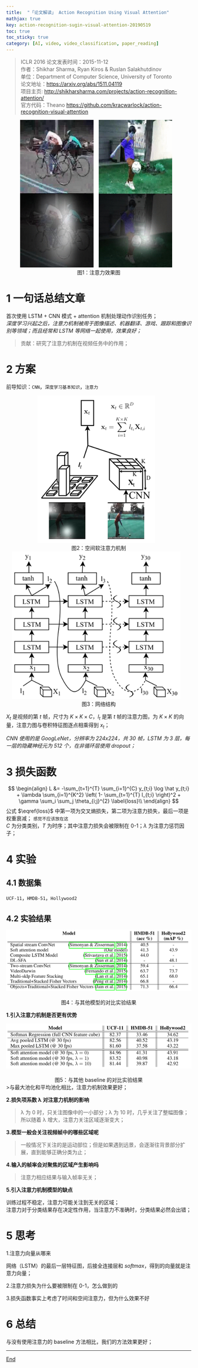 ```yaml
---
title:  "「论文解读」 Action Recognition Using Visual Attention"
mathjax: true
key: action-recognition-sugin-visual-attention-20190519
toc: true
toc_sticky: true
category: [AI, video, video_classification, paper_reading]
---
```


>ICLR 2016
论文发表时间：2015-11-12     
作者：Shikhar Sharma, Ryan Kiros & Ruslan Salakhutdinov    
单位：Department of Computer Science, University of Toronto    
论文地址：<https://arxiv.org/abs/1511.04119>  
项目主页: <http://shikharsharma.com/projects/action-recognition-attention/>   
官方代码：Theano <https://github.com/kracwarlock/action-recognition-visual-attention>   

<center class="half">
  <img src="/assets/images/video/claaification/attention/cycling.gif" height="400"/>&emsp;<img src="/assets/images/video/claaification/attention/soccer.gif" height="400"/>&emsp;<br>图1：注意力效果图
</center>

# 1 一句话总结文章
首次使用 LSTM + CNN 模式 + attention 机制处理动作识别任务；   
*深度学习兴起之后，注意力机制被用于图像描述、机器翻译、游戏、跟踪和图像识别等领域；而且经常和 LSTM 等网络一起使用，效果良好；*   

>贡献：研究了注意力机制在视频任务中的作用；    

# 2 方案
前导知识：`CNN`，`深度学习基本知识`，`注意力`     

<center class="half">
  <img src="/assets/images/video/claaification/attention/action-recognition-sugin-visual-attention/soft-attention.png" height="400"/>&emsp;<br>图2：空间软注意力机制
</center>

<center class="half">
  <img src="/assets/images/video/claaification/attention/action-recognition-sugin-visual-attention/RNN-attention.png" height="400"/>&emsp;<br>图3：网络结构
</center>

$X_t$ 是视频的第 $t$ 帧，尺寸为 $K\times K\times C$，$l_t$ 是第 $t$ 帧的注意力图，为 $K\times K$ 的向量，注意力图与卷积特征图逐点相乘得到 $x_t$；

*CNN 使用的是 GoogLeNet，分辨率为 224x224，共 30 帧，LSTM 为 3 层，每一层的隐藏神经元为 512 个，在非循环层使用 dropout；*   

# 3 损失函数
$$
\begin{align}   
L &= -\sum_{t=1}^{T} \sum_{i=1}^{C} y_{t;i} \log \hat y_{t;i} + \lambda \sum_{i=1}^{K^2} \left( 1- \sum_{t=1}^{T} l_{t;i} \right)^2 + \gamma \sum_i \sum_j \theta_{i;j}^{2} \label{loss}\\
\end{align}
$$
公式 $\eqref{loss}$ 中第一项为交叉熵损失，第二项为注意力损失，最后一项是权重衰减； `感觉不应该放在这`    
$C$ 为分类类别，$T$ 为时序；其中注意力损失会被限制在 0-1；$\lambda$ 为注意力惩罚因子；   

# 4 实验
## 4.1 数据集
`UCF-11`，`HMDB-51`，`Hollywood2`    

## 4.2 实验结果
<center class="half">
  <img src="/assets/images/video/claaification/attention/action-recognition-sugin-visual-attention/model_compare.png" />&emsp;<br>图4：与其他模型的对比实验结果
</center>

**1.引入注意力机制是否更有优势**
<center class="half">
  <img src="/assets/images/video/claaification/attention/action-recognition-sugin-visual-attention/compare_polling.png" />&emsp;<br>图5：与其他 baseline 的对比实验结果
</center>
>与最大池化和平均池化相比，注意力机制效果更好；

**2.损失项系数 λ 对注意力机制的影响**
>λ 为 0 时，只关注图像中的一小部分；λ 为 10 时，几乎关注了整幅图像；所以随着 λ 增大，注意力关注区域逐渐变大；     


**3.模型一般会关注视频帧中的哪些区域呢**
>一般情况下关注的是运动部位；但是如果遇到远景，会逐渐往背景部分扩展，直到能够正确分类为止；    


**4.输入的帧率会对聚焦的区域产生影响吗**
>注意力相应结果与输入帧率无关；   


**5.引入注意力机制模型的缺点**
>
训练过程不稳定，注意力可能关注到无关的区域；   
注意力对于分类结果存在决定性作用，当注意力不准确时，分类结果必然会出错；   


# 5 思考

1.注意力向量从哪来  

网络（LSTM）的最后一层特征图，后接全连接层和 $softmax$，得到的向量就是注意力向量；     

2.注意力损失为什么要被限制在 0-1，怎么做到的   


3.损失函数事实上考虑了时间和空间注意力，但为什么效果不好  



# 6 总结
与没有使用注意力的 baseline 方法相比，我们的方法效果更好；    

------------------
[End](#1-一句话总结文章)   

